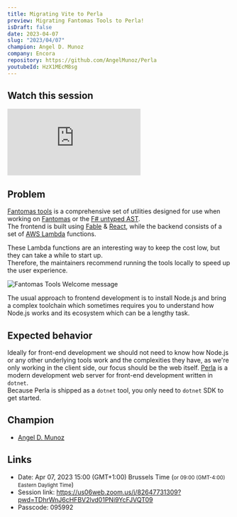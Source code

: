 ```yaml
---
title: Migrating Vite to Perla
preview: Migrating Fantomas Tools to Perla!
isDraft: false
date: 2023-04-07
slug: "2023/04/07"
champion: Angel D. Munoz
company: Encora
repository: https://github.com/AngelMunoz/Perla
youtubeId: HzX1MEcM8sg
---
```


## Watch this session

<div class="ratio ratio-16x9 mb-4">
    <iframe src="https://www.youtube.com/embed/HzX1MEcM8sg" title="YouTube video player" frameborder="0" allow="accelerometer; autoplay; clipboard-write; encrypted-media; gyroscope; picture-in-picture; web-share" allowfullscreen></iframe>
</div>

## Problem

[Fantomas tools](https://fsprojects.github.io/fantomas-tools/#/) is a comprehensive set of utilities designed for use when working on [Fantomas](https://fsprojects.github.io/fantomas/) or the [F# untyped AST](https://fsharp.github.io/fsharp-compiler-docs/reference/fsharp-compiler-syntax.html).  
The frontend is built using [Fable](https://fable.io/) &amp; [React](https://react.dev/), while the backend consists of a set of [AWS Lambda](https://aws.amazon.com/blogs/developer/f-tooling-support-for-aws-lambda/) functions.

These Lambda functions are an interesting way to keep the cost low, but they can take a while to start up.  
Therefore, the maintainers recommend running the tools locally to speed up the user experience.

<img src="/images/sessions/fantomas-tool.png" alt="Fantomas Tools Welcome message" class="img-fluid mb-4" />

The usual approach to frontend development is to install Node.js and bring a complex toolchain which sometimes requires you to understand how Node.js works and its ecosystem which can be a lengthy task.

## Expected behavior

Ideally for front-end development we should not need to know how Node.js or any other underlying tools work and the complexities they have, as we're only working in the client side, our focus should be the web itself.
[Perla](https://perla-docs.web.app/) is a modern development web server for front-end development written in `dotnet`.  
Because Perla is shipped as a `dotnet` tool, you only need to `dotnet` SDK to get started.

## Champion

- [Angel D. Munoz](https://twitter.com/angel_d_munoz)

## Links

- Date: Apr 07, 2023 15:00 (GMT+1:00) Brussels Time (<small>or 09:00 (GMT-4:00) Eastern Daylight Time</small>)
- Session link: https://us06web.zoom.us/j/82647731309?pwd=TDhrWnJ6cHFBV2lvd01PNi9YcFJVQT09
- Passcode: 095992
